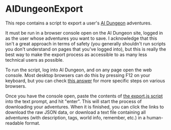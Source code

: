 # AIDungeonExport

This repo contains a script to export a user's [AI Dungeon](https://play.aidungeon.io) adventures.

It must be run in a browser console open on the AI Dungeon site, logged in as the user whose adventures you want to save. I acknowledge that this isn't a great approach in terms of safety (you generally shouldn't run scripts you don't understand on pages that you've logged into), but this is really the best way to make the export process as accessible to as many less technical users as possible.

To run the script, log into AI Dungeon, and on any page open the web console. Most desktop browsers can do this by pressing F12 on your keyboard, but you can check [this answer](https://webmasters.stackexchange.com/questions/8525/how-do-i-open-the-javascript-console-in-different-browsers#answer-77337) for more specific steps on various browsers.

Once you have the console open, paste the contents of [the export.js script](https://raw.githubusercontent.com/metallicity/AIDungeonExport/main/export.js) into the text prompt, and hit "enter". This will start the process of downloading your adventures. When it is finished, you can click the links to download the raw JSON data, or download a text file containing all adventures (with description, tags, world info, remember, etc.) in a human-readable format.
